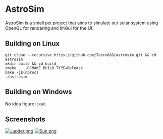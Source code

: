 # AstroSim
AstroSim is a small pet project that aims to simulate our solar system using OpenGL for rendering and ImGui for the UI.

Building on Linux
---------------------------
```
git clone --recursive https://github.com/Teero888/astrosim.git && cd astrosim
mkdir build && cd build
cmake .. -DCMAKE_BUILD_TYPE=Release
make -j$(nproc)
./astrosim
```
Building on Windows
---------------------------
No idea figure it out

Screenshots
--------------------------
[![Jupiter.png](https://i.postimg.cc/Y0zZksnG/Jupiter.png)](https://postimg.cc/LghN3NM2)
[![Sun.png](https://i.postimg.cc/CKR3DJ1X/Sun.png)](https://postimg.cc/67NbxrCf)
